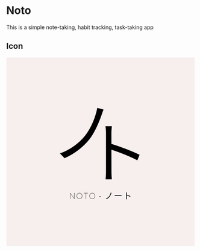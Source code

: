 # Noto

This is a simple note-taking, habit tracking, task-taking app



## Icon

![Couldn't load image](assets/icon/icon.png?raw=true "Title")
